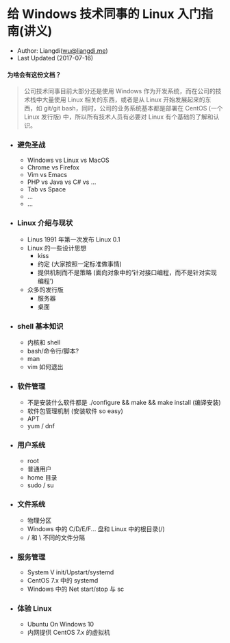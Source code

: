 # 给 Windows 技术同事的 Linux 入门指南(讲义)
* Author: Liangdi(wu@liangdi.me)
* Last Updated (2017-07-16)

#### 为啥会有这份文档？

> 公司技术同事目前大部分还是使用 Windows 作为开发系统，而在公司的技术栈中大量使用 Linux 相关的东西，或者是从 Linux 开始发展起来的东西，如 git/git bash，同时，公司的业务系统基本都是部署在 CentOS (一个 Linux 发行版) 中，所以所有技术人员有必要对 Linux 有个基础的了解和认识。

* ### 避免圣战
  * Windows vs Linux vs MacOS
  * Chrome vs Firefox
  * Vim vs Emacs
  * PHP vs Java vs C# vs ...
  * Tab vs Space
  * ...
  * ...

* ### Linux 介绍与现状
  * Linus 1991 年第一次发布 Linux 0.1
  * Linux 的一些设计思想
    * kiss
    * 约定 (大家按照一定标准做事情)
    * 提供机制而不是策略 (面向对象中的‘针对接口编程，而不是针对实现编程’)
  * 众多的发行版
    * 服务器
    * 桌面

* ### shell 基本知识
  * 内核和 shell
  * bash/命令行/脚本?
  * man
  * vim 如何退出

* ### 软件管理
  * 不是安装什么软件都是 ./configure && make && make install (编译安装)
  * 软件包管理机制 (安装软件 so easy)
  * APT
  * yum / dnf
* ### 用户系统
  * root
  * 普通用户
  * home 目录
  * sudo / su
* ### 文件系统
  * 物理分区
  * Windows 中的 C/D/E/F... 盘和 Linux 中的根目录(/)
  * / 和 \ 不同的文件分隔
* ### 服务管理
  * System V init/Upstart/systemd
  * CentOS 7.x 中的 systemd
  * Windows 中的 Net start/stop 与 sc
* ### 体验 Linux
  * Ubuntu On Windows 10
  * 内网提供 CentOS 7.x 的虚拟机

